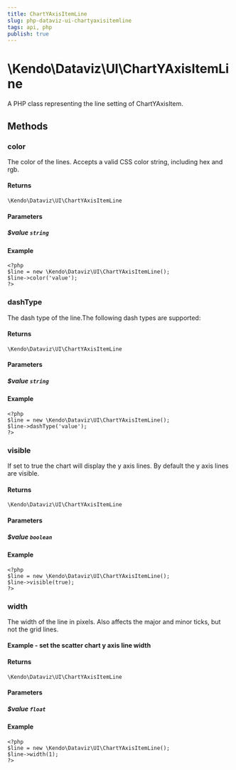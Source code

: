 ```yaml
---
title: ChartYAxisItemLine
slug: php-dataviz-ui-chartyaxisitemline
tags: api, php
publish: true
---
```


# \Kendo\Dataviz\UI\ChartYAxisItemLine

A PHP class representing the line setting of ChartYAxisItem.


## Methods

### color
The color of the lines. Accepts a valid CSS color string, including hex and rgb.

#### Returns
`\Kendo\Dataviz\UI\ChartYAxisItemLine`

#### Parameters

##### $value `string`



#### Example 
    <?php
    $line = new \Kendo\Dataviz\UI\ChartYAxisItemLine();
    $line->color('value');
    ?>

### dashType
The dash type of the line.The following dash types are supported:

#### Returns
`\Kendo\Dataviz\UI\ChartYAxisItemLine`

#### Parameters

##### $value `string`



#### Example 
    <?php
    $line = new \Kendo\Dataviz\UI\ChartYAxisItemLine();
    $line->dashType('value');
    ?>

### visible
If set to true the chart will display the y axis lines. By default the y axis lines are visible.

#### Returns
`\Kendo\Dataviz\UI\ChartYAxisItemLine`

#### Parameters

##### $value `boolean`



#### Example 
    <?php
    $line = new \Kendo\Dataviz\UI\ChartYAxisItemLine();
    $line->visible(true);
    ?>

### width
The width of the line in pixels. Also affects the major and minor ticks, but not the grid lines.
#### Example - set the scatter chart y axis line width

#### Returns
`\Kendo\Dataviz\UI\ChartYAxisItemLine`

#### Parameters

##### $value `float`



#### Example 
    <?php
    $line = new \Kendo\Dataviz\UI\ChartYAxisItemLine();
    $line->width(1);
    ?>

 
